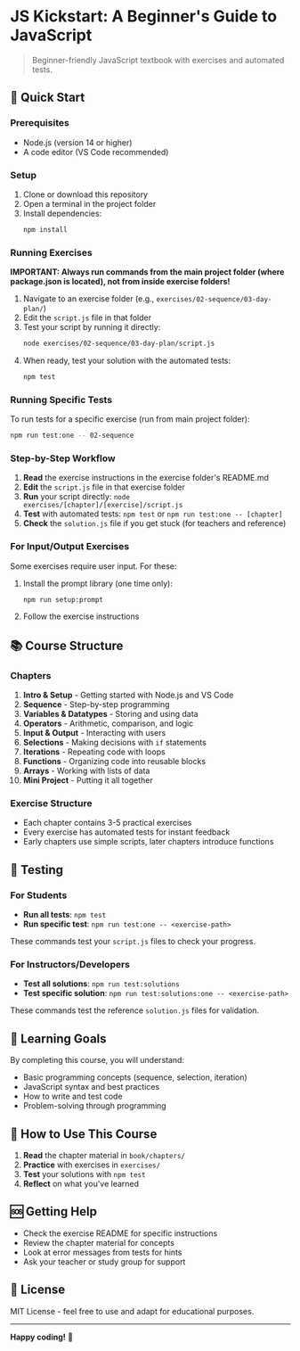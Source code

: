 # JS Kickstart: A Beginner's Guide to JavaScript

> Beginner-friendly JavaScript textbook with exercises and automated tests.  


## 🚀 Quick Start

### Prerequisites
- Node.js (version 14 or higher)
- A code editor (VS Code recommended)

### Setup
1. Clone or download this repository
2. Open a terminal in the project folder
3. Install dependencies:
   ```bash
   npm install
   ```

### Running Exercises

**IMPORTANT: Always run commands from the main project folder (where package.json is located), not from inside exercise folders!**

1. Navigate to an exercise folder (e.g., `exercises/02-sequence/03-day-plan/`)
2. Edit the `script.js` file in that folder
3. Test your script by running it directly:
   ```bash
   node exercises/02-sequence/03-day-plan/script.js
   ```
4. When ready, test your solution with the automated tests:
   ```bash
   npm test
   ```

### Running Specific Tests

To run tests for a specific exercise (run from main project folder):
```bash
npm run test:one -- 02-sequence
```

### Step-by-Step Workflow

1. **Read** the exercise instructions in the exercise folder's README.md
2. **Edit** the `script.js` file in that exercise folder
3. **Run** your script directly: `node exercises/[chapter]/[exercise]/script.js`
4. **Test** with automated tests: `npm test` or `npm run test:one -- [chapter]`
5. **Check** the `solution.js` file if you get stuck (for teachers and reference)

### For Input/Output Exercises

Some exercises require user input. For these:
1. Install the prompt library (one time only):
   ```bash
   npm run setup:prompt
   ```
2. Follow the exercise instructions

## 📚 Course Structure

### Chapters
1. **Intro & Setup** - Getting started with Node.js and VS Code
2. **Sequence** - Step-by-step programming
3. **Variables & Datatypes** - Storing and using data
4. **Operators** - Arithmetic, comparison, and logic
5. **Input & Output** - Interacting with users
6. **Selections** - Making decisions with `if` statements
7. **Iterations** - Repeating code with loops
8. **Functions** - Organizing code into reusable blocks
9. **Arrays** - Working with lists of data
10. **Mini Project** - Putting it all together

### Exercise Structure
- Each chapter contains 3-5 practical exercises
- Every exercise has automated tests for instant feedback
- Early chapters use simple scripts, later chapters introduce functions

## 🧪 Testing

### For Students
- **Run all tests**: `npm test`
- **Run specific test**: `npm run test:one -- <exercise-path>`

These commands test your `script.js` files to check your progress.

### For Instructors/Developers
- **Test all solutions**: `npm run test:solutions`
- **Test specific solution**: `npm run test:solutions:one -- <exercise-path>`

These commands test the reference `solution.js` files for validation.

## 🎯 Learning Goals

By completing this course, you will understand:
- Basic programming concepts (sequence, selection, iteration)
- JavaScript syntax and best practices
- How to write and test code
- Problem-solving through programming

## 📖 How to Use This Course

1. **Read** the chapter material in `book/chapters/`
2. **Practice** with exercises in `exercises/`
3. **Test** your solutions with `npm test`
4. **Reflect** on what you've learned

## 🆘 Getting Help

- Check the exercise README for specific instructions
- Review the chapter material for concepts
- Look at error messages from tests for hints
- Ask your teacher or study group for support

## 📄 License

MIT License - feel free to use and adapt for educational purposes.

---

**Happy coding!** 🎉